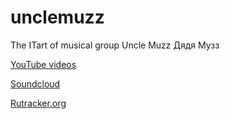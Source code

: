 # unclemuzz
The ITart of musical group Uncle Muzz Дядя Музз


<a href = 'https://www.youtube.com/user/uncleMuzz/videos'  target='_blank'>YouTube videos</a>

<a href = 'https://soundcloud.com/uncle-muzz/sets'  target='_blank'>Soundcloud</a>

<a href = 'https://rutracker.org/forum/viewtopic.php?t=5072692'  target='_blank'>Rutracker.org</a>


